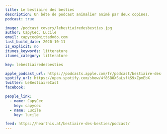 ```yaml
---
title: Le bestiaire des besties
description: Un bête de podcast animalier animé par deux copines.
podcast: true

image: /podcast_covers/lebestiairedesbesties.jpg
author: CapyCec, Lucile
email: capycec@nittadodo.com
last_build_date: 2020-10-11
is_explicit: no
itunes_keywords: litterature
itunes_category: litterature

key: lebestiairedesbesties

apple_podcast_url: https://podcasts.apple.com/fr/podcast/bestiaire-des-besties/id1521171396
spotify_url: https://open.spotify.com/show/4f8SB0XSaLsfkS9xZpmEbX
twitter: LeBestiaireCast
facebook:

people_link: 
  - name: CapyCec
    key: capycec
  - name: Lucile
    key: lucile

feed: https://hearthis.at/bestiaire-des-besties/podcast/
---
```


<Podcast/>

<!-- #### [Retrouvez pour l'instant tous les épisodes du Bestiaire des Besties sur HearThis.at](https://hearthis.at/bestiaire-des-besties/) -->

